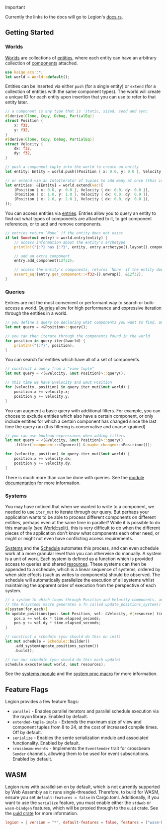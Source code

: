 [//]: # (Here goes the badges and banner; see the legion repo to re-add these.)

> [!IMPORTANT]   
> Currently the links to the docs will go to Legion's [docs.rs](https://docs.rs/legion/).


## Getting Started

### Worlds

[Worlds](https://docs.rs/legion/latest/legion/world/struct.World.html) are collections of [entities](https://docs.rs/legion/latest/legion/struct.Entity.html), where each entity can have an arbitrary collection of [components](https://docs.rs/legion/latest/legion/storage/trait.Component.html) attached.

```rust
use kaige_ecs::*;
let world = World::default();
```

Entities can be inserted via either `push` (for a single entity) or `extend` (for a collection of entities with the same component types). The world will create a unique ID for each entity upon insertion that you can use to refer to that entity later.

```rust
// a component is any type that is 'static, sized, send and sync
#[derive(Clone, Copy, Debug, PartialEq)]
struct Position {
    x: f32,
    y: f32,
}
#[derive(Clone, Copy, Debug, PartialEq)]
struct Velocity {
    dx: f32,
    dy: f32,
}

// push a component tuple into the world to create an entity
let entity: Entity = world.push((Position { x: 0.0, y: 0.0 }, Velocity { dx: 0.0, dy: 0.0 }));

// or extend via an IntoIterator of tuples to add many at once (this is faster)
let entities: &[Entity] = world.extend(vec![
    (Position { x: 0.0, y: 0.0 }, Velocity { dx: 0.0, dy: 0.0 }),
    (Position { x: 1.0, y: 1.0 }, Velocity { dx: 0.0, dy: 0.0 }),
    (Position { x: 2.0, y: 2.0 }, Velocity { dx: 0.0, dy: 0.0 }),
]);
```

You can access entities via [entries](https://docs.rs/legion/latest/legion/world/struct.Entry.html). Entries allow you to query an entity to find out what types of components are attached to it, to get component references, or to add and remove components.

```rust
// entries return `None` if the entity does not exist
if let Some(mut entry) = world.entry(entity) {
    // access information about the entity's archetype
    println!("{:?} has {:?}", entity, entry.archetype().layout().component_types());

    // add an extra component
    entry.add_component(12f32);

    // access the entity's components, returns `None` if the entity does not have the component
    assert_eq!(entry.get_component::<f32>().unwrap(), &12f32);
}
```

### Queries

Entries are not the most convenient or performant way to search or bulk-access a world. [Queries](https://docs.rs/legion/latest/legion/query/index.html) allow for high performance and expressive iteration through the entities in a world.

```rust
// you define a query be declaring what components you want to find, and how you will access them
let mut query = <&Position>::query();

// you can then iterate through the components found in the world
for position in query.iter(&world) {
    println!("{:?}", position);
}
```

You can search for entities which have all of a set of components.

```rust
// construct a query from a "view tuple"
let mut query = <(&Velocity, &mut Position)>::query();

// this time we have &Velocity and &mut Position
for (velocity, position) in query.iter_mut(&mut world) {
    position.x += velocity.x;
    position.y += velocity.y;
}
```

You can augment a basic query with additional filters. For example, you can choose to exclude entities which also have a certain component, or only include entities for which a certain component has changed since the last time the query ran (this filtering is conservative and coarse-grained)

```rust
// you can use boolean expressions when adding filters
let mut query = <(&Velocity, &mut Position)>::query()
    .filter(!component::<Ignore>() & maybe_changed::<Position>());

for (velocity, position) in query.iter_mut(&mut world) {
    position.x += velocity.dx;
    position.y += velocity.dy;
}
```

There is much more than can be done with queries. See the [module documentation](https://docs.rs/legion/latest/legion/query/index.html) for more information.

### Systems

You may have noticed that when we wanted to write to a component, we needed to use `iter_mut` to iterate through our query. But perhaps your application wants to be able to process different components on different entities, perhaps even at the same time in parallel? While it is possible to do this manually (see [World::split](https://docs.rs/legion/latest/legion/world/struct.World.html#method.split)), this is very difficult to do when the different pieces of the application don't know what components each other need, or might or might not even have conflicting access requirements.

[Systems](https://docs.rs/legion/latest/legion/systems/index.html) and the [Schedule](https://docs.rs/legion/latest/legion/struct.Schedule.html) automates this process, and can even schedule work at a more granular level than you can otherwise do manually. A system is a unit of work. Each system is defined as a function which is provided access to queries and shared [resources](https://docs.rs/legion/latest/legion/struct.Resources.html). These systems can then be appended to a schedule, which is a linear sequence of systems, ordered by when side effects (such as writes to components) should be observed. The schedule will automatically parallelize the execution of all systems whilst maintaining the apparent order of execution from the perspective of each system.

```rust
// a system fn which loops through Position and Velocity components, and reads the Time shared resource
// the #[system] macro generates a fn called update_positions_system() which will construct our system
#[system(for_each)]
fn update_positions(pos: &mut Position, vel: &Velocity, #[resource] time: &Time) {
    pos.x += vel.dx * time.elapsed_seconds;
    pos.y += vel.dy * time.elapsed_seconds;
}

// construct a schedule (you should do this on init)
let mut schedule = Schedule::builder()
    .add_system(update_positions_system())
    .build();

// run our schedule (you should do this each update)
schedule.execute(&mut world, &mut resources);
```

See the [systems module](https://docs.rs/legion/latest/legion/systems/index.html) and the [system proc macro](https://docs.rs/legion/latest/legion/attr.system.html) for more information.

## Feature Flags

Legion provides a few feature flags:  

* `parallel` - Enables parallel iterators and parallel schedule execution via the rayon library. Enabled by default.
* `extended-tuple-impls` - Extends the maximum size of view and component tuples from 8 to 24, at the cost of increased compile times. Off by default.
* `serialize` - Enables the serde serialization module and associated functionality. Enabled by default.
* `crossbeam-events` - Implements the `EventSender` trait for crossbeam `Sender` channels, allowing them to be used for event subscriptions. Enabled by default.

## WASM

Legion runs with parallelism on by default, which is not currently supported by Web Assembly as it runs single-threaded. Therefore, to build for WASM, ensure you set `default-features = false` in Cargo.toml. Additionally, if you want to use the `serialize` feature, you must enable either the `stdweb` or `wasm-bindgen` features, which will be proxied through to the `uuid` crate. See the [uuid crate](https://github.com/uuid-rs/uuid#dependencies) for more information.

```toml
legion = { version = "*", default-features = false, features = ["wasm-bindgen"] }
```
